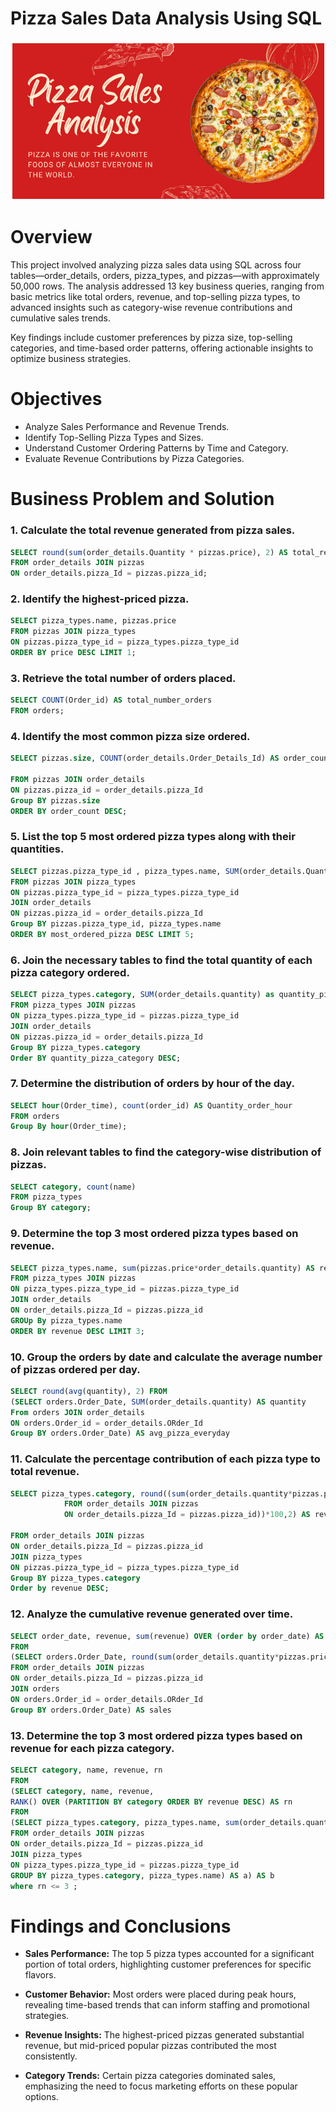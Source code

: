 # Pizza Sales Data Analysis Using SQL
![Pizza Business logo](https://github.com/mehedibillah46/Pizza_Sales_SQL_Project/blob/main/Pizza%20Business%20Analysis.png)
# Overview
This project involved analyzing pizza sales data using SQL across four tables—order_details, orders, pizza_types, and pizzas—with approximately 50,000 rows. The analysis addressed 13 key business queries, ranging from basic metrics like total orders, revenue, and top-selling pizza types, to advanced insights such as category-wise revenue contributions and cumulative sales trends.

Key findings include customer preferences by pizza size, top-selling categories, and time-based order patterns, offering actionable insights to optimize business strategies.
# Objectives
- Analyze Sales Performance and Revenue Trends.
- Identify Top-Selling Pizza Types and Sizes.
- Understand Customer Ordering Patterns by Time and Category.
- Evaluate Revenue Contributions by Pizza Categories.
# Business Problem and Solution
### 1. Calculate the total revenue generated from pizza sales.

```SQL
SELECT round(sum(order_details.Quantity * pizzas.price), 2) AS total_revenue
FROM order_details JOIN pizzas
ON order_details.pizza_Id = pizzas.pizza_id;
```

### 2. Identify the highest-priced pizza.

```SQL
SELECT pizza_types.name, pizzas.price
FROM pizzas JOIN pizza_types
ON pizzas.pizza_type_id = pizza_types.pizza_type_id
ORDER BY price DESC LIMIT 1;
```

### 3. Retrieve the total number of orders placed.

```SQL
SELECT COUNT(Order_id) AS total_number_orders
FROM orders;
```

### 4. Identify the most common pizza size ordered.

```SQL
SELECT pizzas.size, COUNT(order_details.Order_Details_Id) AS order_count

FROM pizzas JOIN order_details
ON pizzas.pizza_id = order_details.pizza_Id
Group BY pizzas.size
ORDER BY order_count DESC;
```

### 5. List the top 5 most ordered pizza types along with their quantities.

```SQL
SELECT pizzas.pizza_type_id , pizza_types.name, SUM(order_details.Quantity) AS most_ordered_pizza
FROM pizzas JOIN pizza_types
ON pizzas.pizza_type_id = pizza_types.pizza_type_id
JOIN order_details
ON pizzas.pizza_id = order_details.pizza_Id
Group BY pizzas.pizza_type_id, pizza_types.name
ORDER BY most_ordered_pizza DESC LIMIT 5;
```

### 6. Join the necessary tables to find the total quantity of each pizza category ordered.

```SQL
SELECT pizza_types.category, SUM(order_details.quantity) as quantity_pizza_category
FROM pizza_types JOIN pizzas
ON pizza_types.pizza_type_id = pizzas.pizza_type_id
JOIN order_details
ON pizzas.pizza_id = order_details.pizza_Id
Group BY pizza_types.category
Order BY quantity_pizza_category DESC;
```

### 7. Determine the distribution of orders by hour of the day.

```SQL
SELECT hour(Order_time), count(order_id) AS Quantity_order_hour
FROM orders
Group By hour(Order_time);
```

### 8. Join relevant tables to find the category-wise distribution of pizzas.

```SQL
SELECT category, count(name) 
FROM pizza_types
Group BY category;
```

### 9. Determine the top 3 most ordered pizza types based on revenue.

```SQL
SELECT pizza_types.name, sum(pizzas.price*order_details.quantity) AS revenue
FROM pizza_types JOIN pizzas
ON pizza_types.pizza_type_id = pizzas.pizza_type_id
JOIN order_details
ON order_details.pizza_Id = pizzas.pizza_id
GROUp By pizza_types.name
ORDER BY revenue DESC LIMIT 3;
````
### 10. Group the orders by date and calculate the average number of pizzas ordered per day.

```SQL
SELECT round(avg(quantity), 2) FROM
(SELECT orders.Order_Date, SUM(order_details.quantity) AS quantity
From orders JOIN order_details
ON orders.Order_id = order_details.ORder_Id
Group BY orders.Order_Date) AS avg_pizza_everyday
```

### 11. Calculate the percentage contribution of each pizza type to total revenue.

```SQL
SELECT pizza_types.category, round((sum(order_details.quantity*pizzas.price)/(SELECT SUM(order_details.Quantity * pizzas.price) 
            FROM order_details JOIN pizzas 
            ON order_details.pizza_Id = pizzas.pizza_id))*100,2) AS revenue
            
FROM order_details JOIN pizzas
ON order_details.pizza_Id = pizzas.pizza_id
JOIN pizza_types
ON pizzas.pizza_type_id = pizza_types.pizza_type_id
Group BY pizza_types.category
Order by revenue DESC;
```
### 12. Analyze the cumulative revenue generated over time.

```SQL
SELECT order_date, revenue, sum(revenue) OVER (order by order_date) AS cum_revenue
FROM
(SELECT orders.Order_Date, round(sum(order_details.quantity*pizzas.price),2) as revenue
FROM order_details JOIN pizzas
ON order_details.pizza_Id = pizzas.pizza_id
JOIN orders
ON orders.Order_id = order_details.ORder_Id
Group BY orders.Order_Date) AS sales
```

### 13. Determine the top 3 most ordered pizza types based on revenue for each pizza category.

```SQL
SELECT category, name, revenue, rn 
FROM
(SELECT category, name, revenue, 
RANK() OVER (PARTITION BY category ORDER BY revenue DESC) AS rn
FROM
(SELECT pizza_types.category, pizza_types.name, sum(order_details.quantity*pizzas.price) AS revenue
FROM order_details JOIN pizzas
ON order_details.pizza_Id = pizzas.pizza_id
JOIN pizza_types
ON pizza_types.pizza_type_id = pizzas.pizza_type_id
GROUP BY pizza_types.category, pizza_types.name) AS a) AS b
where rn <= 3 ;
```
# Findings and Conclusions
- **Sales Performance:** The top 5 pizza types accounted for a significant portion of total orders, highlighting customer preferences for specific flavors.

- **Customer Behavior:** Most orders were placed during peak hours, revealing time-based trends that can inform staffing and promotional strategies.

- **Revenue Insights:** The highest-priced pizzas generated substantial revenue, but mid-priced popular pizzas contributed the most consistently.

- **Category Trends:** Certain pizza categories dominated sales, emphasizing the need to focus marketing efforts on these popular options.


















